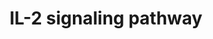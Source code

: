 ---
annotations:
- id: PW:0000907
  parent: signaling pathway
  type: Pathway Ontology
  value: interleukin-2 signaling pathway
authors:
- A.Pandey
- MaintBot
- Christine Chichester
- Mkutmon
- Egonw
- Eweitz
citedin:
- link: PMC7645421
description: IL-2 is a multifunctional cytokine with pleiotropic effects on several
  cells of the immune system. IL-2 was originally discovered as a T cell growth factor,
  but it was also found to have actions related to B cell proliferation, and cytolytic
  activity of natural killer cells. IL-2 also activates lymphokine activated killer
  cells. In contrast to its proliferative effects, IL-2 also has potent activity in
  a process known as activation-induced cell death. More recently, IL-2 was shown
  to promote tolerance through its effects on regulatory T cell development. IL-2
  clinically has anti-cancer effects as well as utility in supporting T cell numbers
  in HIV/AIDS. There are three classes of IL-2 receptors, binding IL-2 with low, intermediate,
  or high-affinity. The low affinity receptor (IL-2Rα alone) is not functional; signaling
  by IL-2 involves either the high affinity hetero-trimeric receptor containing IL-2Rα,
  IL-2Rβ and the common cytokine receptor gamma chain (originally named IL-2Rγ and
  now generally denoted as γc) or the intermediate affinity heterodimeric receptor
  composed of IL-2Rβ and γc. IL-2 stimulation induces the activation of the Janus
  family tyrosine kinases JAK1 and JAK3, which associate with IL-2Rβ and γc, respectively.
  These kinases in turn phosphorylate IL-2Rβ and induce tyrosine phosphorylation of
  STATs (signal transducers and activators of transcription) and various other downstream
  targets. The downstream signaling pathways activated by IL-2 also involves mitogen-activated
  protein kinase and phosphoinositide 3-kinase signaling modules, leading to both
  mitogenic and anti-apoptotic signals. Please access this pathway at [http://www.netpath.org/netslim/IL_2_pathway.html
  NetSlim] database. NetPath is a collaborative project between PandeyLab at Johns
  Hopkins University (http://pandeylab.igm.jhmi.edu) and the Institute of Bioinformatics
  (http://www.ibioinformatics.org). If you use this pathway, please cite the NetPath
  website until the pathway is published.
last-edited: 2021-05-16
organisms:
- Rattus norvegicus
redirect_from:
- /index.php/Pathway:WP569
- /instance/WP569
- /instance/WP569_rr116982
revision: r116982
schema-jsonld:
- '@context': https://schema.org/
  '@id': https://wikipathways.github.io/pathways/WP569.html
  '@type': Dataset
  creator:
    '@type': Organization
    name: WikiPathways
  description: IL-2 is a multifunctional cytokine with pleiotropic effects on several
    cells of the immune system. IL-2 was originally discovered as a T cell growth
    factor, but it was also found to have actions related to B cell proliferation,
    and cytolytic activity of natural killer cells. IL-2 also activates lymphokine
    activated killer cells. In contrast to its proliferative effects, IL-2 also has
    potent activity in a process known as activation-induced cell death. More recently,
    IL-2 was shown to promote tolerance through its effects on regulatory T cell development.
    IL-2 clinically has anti-cancer effects as well as utility in supporting T cell
    numbers in HIV/AIDS. There are three classes of IL-2 receptors, binding IL-2 with
    low, intermediate, or high-affinity. The low affinity receptor (IL-2Rα alone)
    is not functional; signaling by IL-2 involves either the high affinity hetero-trimeric
    receptor containing IL-2Rα, IL-2Rβ and the common cytokine receptor gamma chain
    (originally named IL-2Rγ and now generally denoted as γc) or the intermediate
    affinity heterodimeric receptor composed of IL-2Rβ and γc. IL-2 stimulation induces
    the activation of the Janus family tyrosine kinases JAK1 and JAK3, which associate
    with IL-2Rβ and γc, respectively. These kinases in turn phosphorylate IL-2Rβ and
    induce tyrosine phosphorylation of STATs (signal transducers and activators of
    transcription) and various other downstream targets. The downstream signaling
    pathways activated by IL-2 also involves mitogen-activated protein kinase and
    phosphoinositide 3-kinase signaling modules, leading to both mitogenic and anti-apoptotic
    signals. Please access this pathway at [http://www.netpath.org/netslim/IL_2_pathway.html
    NetSlim] database. NetPath is a collaborative project between PandeyLab at Johns
    Hopkins University (http://pandeylab.igm.jhmi.edu) and the Institute of Bioinformatics
    (http://www.ibioinformatics.org). If you use this pathway, please cite the NetPath
    website until the pathway is published.
  keywords:
  - Akt1
  - Bcl2
  - Cbl
  - Cd53
  - Chuk
  - Cish
  - Creb1
  - Crk
  - Crkl
  - Eif3s9
  - Eif4e
  - Ets1
  - Ets2
  - Foxo3
  - Fyn
  - Gab2
  - Gnb2l1
  - Grb2
  - Hsp90aa1
  - IFNA1
  - IL2RB
  - Icam1
  - Il2
  - Il2ra
  - Il2rg
  - Irs1
  - Irs2
  - Itm2b
  - Jak1
  - Jak2
  - Jak3
  - Kras
  - Lck
  - Lyn
  - Map2k1
  - Map2k2
  - Mapk1
  - Mapk14
  - Mapk3
  - Mapk8
  - Mapk9
  - Mapkapk2
  - Mknk1
  - Mtor
  - Nfkb1
  - Nmi
  - Nr3c1
  - PIK3CA
  - Pik3cb
  - Pik3cd
  - Pik3cg
  - Pik3r1
  - Pik3r2
  - Plcb1
  - Prkcz
  - Ptk2b
  - Ptpn11
  - Ptpn6
  - Raf1
  - Rela
  - Rps6kb1
  - Shc1
  - Socs1
  - Socs3
  - Sos1
  - Stam
  - Stam2
  - Stat1
  - Stat3
  - Stat5a
  - Stat5b
  - Syk
  - Tert
  - Vav1
  - Ybx1
  license: CC0
  name: IL-2 signaling pathway
seo: CreativeWork
title: IL-2 signaling pathway
wpid: WP569
---